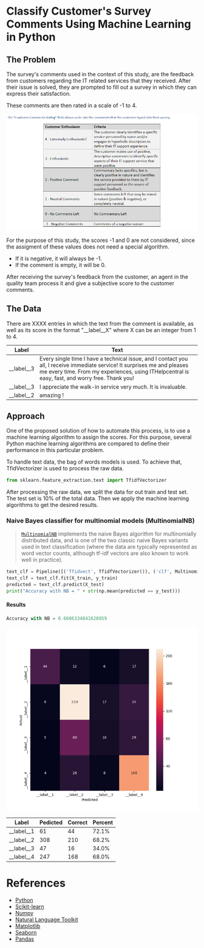 # Classify Customer's Survey Comments Using Machine Learning in Python

## The Problem

The survey's comments used in the context of this study, are the feedback from customers regarding the IT related services that they received. After their issue is solved, they are prompted to fill out a survey in which they can express their satisfaction.

These comments are then rated in a scale of -1 to 4. 

![alt text](https://github.com/luisrausseo/ML_SurveyProcessor/blob/master/Capture.PNG)

For the purpose of this study, the scores -1 and 0 are not considered, since the assigment of these values does not need a special algorithm.

- If it is negative, it will always be -1.
- If the comment is empty, it will be 0.

After receiving the survey's feedback from the customer, an agent in the quality team process it and give a subjective score to the customer comments. 

## The Data

There are XXXX entries in which the text from the comment is available, as well as its score in the format "__label__X" where X can be an integer from 1 to 4. 

| Label        | Text           |
| ------------- |--------------|
| __label__3      | Every single time I have a technical issue, and I contact you all, I receive immediate service!  It surprises me and pleases me every time.  From my experiences, using ITHelpcentral is easy, fast, and worry free.  Thank you! |
| __label__3      | I appreciate the walk-in service very much.  It is invaluable.      |
| __label__2 | amazing !      |

## Approach

One of the proposed solution of how to automate this process, is to use a machine learning algorithm to assign the scores. For this purpose, several Python machine learning algorithms are compared to define their performance in this particular problem. 

To handle text data, the bag of words models is used. To achieve that, TfidVectorizer is used to process the raw data.

```Python
from sklearn.feature_extraction.text import TfidfVectorizer
```
After processing the raw data, we split the data for out train and test set. The test set is 10% of the total data. Then we apply the machine learning algorithms to get the desired results.

### Naive Bayes classifier for multinomial models (MultinomialNB)

>[`MultinomialNB`](https://scikit-learn.org/stable/modules/generated/sklearn.naive_bayes.MultinomialNB.html#sklearn.naive_bayes.MultinomialNB "sklearn.naive_bayes.MultinomialNB") implements the naive Bayes algorithm for multinomially distributed data, and is one of the two classic naive Bayes variants used in text classification (where the data are typically represented as word vector counts, although tf-idf vectors are also known to work well in practice).

```Python
text_clf = Pipeline([('Tfidvect', TfidfVectorizer()), ('clf', MultinomialNB(fit_prior=False))])
text_clf = text_clf.fit(X_train, y_train)
predicted = text_clf.predict(X_test)
print("Accuracy with NB = " + str(np.mean(predicted == y_test)))
```

#### Results

```Python
Accuracy with NB = 0.6606334841628959
```

![MultinomialNB Heatmap](https://github.com/luisrausseo/ML_SurveyProcessor/blob/master/results/M_NB.png)

|Label|Pedicted|Correct|Percent
|-|-|-|-|
|__label__1|61|44|72.1%
|__label__2|308|210|68.2%
|__label__3|47|16|34.0%
|__label__4|247|168|68.0%

# References
- [Python](https://www.python.org/)
- [Scikit-learn](https://scikit-learn.org/stable/)
- [Numpy](http://www.numpy.org/)
- [Natural Language Toolkit](https://www.nltk.org/)
- [Matplotlib](https://matplotlib.org/)
- [Seaborn](https://seaborn.pydata.org/)
- [Pandas](https://pandas.pydata.org/)
